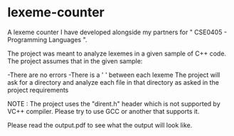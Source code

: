 # lexeme-counter
A lexeme counter I have developed alongside my partners for " CSE0405 - Programming Languages ".

The project was meant to analyze lexemes in a given sample of C++ code. 
The project assumes that in the given sample:

-There are no errors
-There is a ' ' between each lexeme
The project will ask for a directory and analyze each file in that directory as asked in the project requirements

NOTE : The project uses the "dirent.h" header which is not supported by VC++ compiler. Please try to use GCC or another that supports it.

Please read the output.pdf to see what the output will look like.
